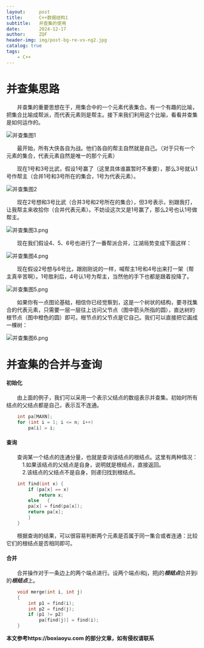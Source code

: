```yaml
---
layout:     post
title:      C++数据结构1
subtitle:   并查集的使用
date:       2024-12-17
author:     ZQF
header-img: img/post-bg-re-vs-ng2.jpg
catalog: true
tags:
    - C++
---
```


# 并查集思路  
&emsp;&emsp;并查集的重要思想在于，用集合中的一个元素代表集合。有一个有趣的比喻，把集合比喻成帮派，而代表元素则是帮主。接下来我们利用这个比喻，看看并查集是如何运作的。


![并查集图1](https://s2.loli.net/2024/12/23/HefERrJhALokO6p.png)

&emsp;&emsp;最开始，所有大侠各自为战。他们各自的帮主自然就是自己。（对于只有一个元素的集合，代表元素自然是唯一的那个元素）

&emsp;&emsp;现在1号和3号比武，假设1号赢了（这里具体谁赢暂时不重要），那么3号就认1号作帮主（合并1号和3号所在的集合，1号为代表元素）。

![并查集图2](https://s2.loli.net/2024/12/23/dE963JLyTeSbKOC.png)

&emsp;&emsp;现在2号想和3号比武（合并3号和2号所在的集合），但3号表示，别跟我打，让我帮主来收拾你（合并代表元素）。不妨设这次又是1号赢了，那么2号也认1号做帮主。

![并查集图3.png](https://s2.loli.net/2024/12/23/RwsgCkhjM4ZcHbm.png)


&emsp;&emsp;现在我们假设4、5、6号也进行了一番帮派合并，江湖局势变成下面这样：

![并查集图4.png](https://s2.loli.net/2024/12/23/I7Y3uNS2kcWsAtz.png)

&emsp;&emsp;现在假设2号想与6号比，跟刚刚说的一样，喊帮主1号和4号出来打一架（帮主真辛苦啊）。1号胜利后，4号认1号为帮主，当然他的手下也都是跟着投降了。

![并查集图5.png](https://s2.loli.net/2024/12/23/rhCpuJDlNzYZRU2.png)

&emsp;&emsp;如果你有一点图论基础，相信你已经觉察到，这是一个树状的结构，要寻找集合的代表元素，只需要一层一层往上访问父节点（图中箭头所指的圆），直达树的根节点（图中橙色的圆）即可。根节点的父节点是它自己。我们可以直接把它画成一棵树：

![并查集图6.png](https://s2.loli.net/2024/12/23/2IAY68a7nTBFdw9.png)

# 并查集的合并与查询 
#### 初始化
&emsp;&emsp;由上面的例子，我们可以采用一个表示父结点的数组表示并查集。初始时所有结点的父结点都是自己，表示互不连通。 

```cpp
	int pa[MAXN];
	for (int i = 1; i <= n; i++)
		pa[i] = i;
```

#### 查询
&emsp;&emsp;查询某一个结点的连通分量，也就是查询该结点的根结点。这里有两种情况：   
&emsp;&emsp;&emsp;1.如果该结点的父结点是自身，说明就是根结点，直接返回。    
&emsp;&emsp;&emsp;2.该结点的父结点不是自身，则递归找到根结点。   

```cpp
	int find(int x) {   
	    if (pa[x] == x)   
	        return x;   
	    else   {
		pa[x] = find(pa[x]);
		return pa[x];
	    }
	}   
```

&emsp;&emsp;根据查询的结果，可以很容易判断两个元素是否属于同一集合或者连通：比较它们的根结点是否相同即可。   

#### 合并 

&emsp;&emsp;合并操作对于一条边上的两个端点进行。设两个端点i和j，把j的***根结点***合并到i的***根结点***上。  

```cpp
	void merge(int i, int j)
	{
	    int p1 = find(i);
	    int p2 = find(j);
	    if (p1 != p2)
	        pa[find(j)] = find(i);
	}
```
**本文参考https://boxiaoyu.com 的部分文章，如有侵权请联系** 